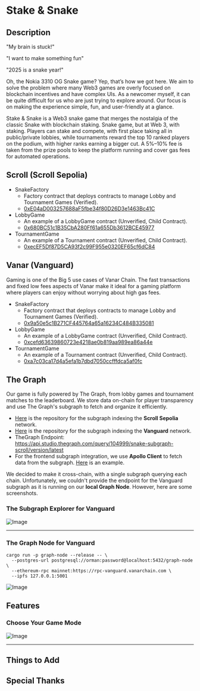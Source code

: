 # Stake & Snake

## Description
"My brain is stuck!"

"I want to make something fun"

"2025 is a snake year!"

Oh, the Nokia 3310 OG Snake game? Yep, that’s how we got here. We aim to solve the problem where many Web3 games are overly focused on blockchain incentives and have complex UIs. As a newcomer myself, it can be quite difficult for us who are just trying to explore around. Our focus is on making the experience simple, fun, and user-friendly at a glance.

Stake & Snake is a Web3 snake game that merges the nostalgia of the classic Snake with blockchain staking. Snake game, but at Web 3, with staking. Players can stake and compete, with first place taking all in public/private lobbies, while tournaments reward the top 10 ranked players on the podium, with higher ranks earning a bigger cut. A 5%–10% fee is taken from the prize pools to keep the platform running and cover gas fees for automated operations.

## Scroll (Scroll Sepolia)
* SnakeFactory
  * Factory contract that deploys contracts to manage Lobby and Tournament Games (Verified).
  * [0xE04aD003257688aF5fbe34f80D26D3e1463Bc41C](https://sepolia.scrollscan.com/address/0xE04aD003257688aF5fbe34f80D26D3e1463Bc41C)
* LobbyGame
  * An example of a LobbyGame contract (Unverified, Child Contract).
  * [0x680BC51c1B35CbA280Ff61a655Db3612BCE45977](https://sepolia.scrollscan.com/address/0x680BC51c1B35CbA280Ff61a655Db3612BCE45977)
* TournamentGame
  * An example of a Tournament contract (Unverified, Child Contract).
  * [0xecEF5Df87D5CA93f2c99F955e0320EF65cf6dC84](https://sepolia.scrollscan.com/address/0xecEF5Df87D5CA93f2c99F955e0320EF65cf6dC84)

## Vanar (Vanguard)
Gaming is one of the Big 5 use cases of Vanar Chain. The fast transactions and fixed low fees aspects of Vanar make it ideal for a gaming platform where players can enjoy without worrying about high gas fees.

* SnakeFactory
  * Factory contract that deploys contracts to manage Lobby and Tournament Games (Verified).
  * [0x9a50e5c1B271CF445764a65a16234C484B335081](https://explorer-vanguard.vanarchain.com/address/0x9a50e5c1B271CF445764a65a16234C484B335081)
* LobbyGame
  * An example of a LobbyGame contract (Unverified, Child Contract).
  * [0xcefd63639860723e4218ae0b819aa989ea86a44e](https://explorer-vanguard.vanarchain.com/address/0xCEFd63639860723E4218AE0B819aA989ea86a44e)
* TournamentGame
  * An example of a Tournament contract (Unverified, Child Contract).
  * [0xa7c03ca17d4a5efa1b7dbd7050ccfffdca5af0fc](https://explorer-vanguard.vanarchain.com/address/0xa7C03Ca17d4A5efA1B7dBD7050CcfffDCa5af0FC)

## The Graph
Our game is fully powered by The Graph, from lobby games and tournament matches to the leaderboard. We store data on-chain for player transparency and use The Graph's subgraph to fetch and organize it efficiently.
* [Here](packages/snake-subgraph-scroll/) is the repository for the subgraph indexing the **Scroll Sepolia** network.
* [Here](packages/snake-graph-vanar/) is the repository for the subgraph indexing the **Vanguard** network.
* TheGraph Endpoint: https://api.studio.thegraph.com/query/104999/snake-subgraph-scroll/version/latest
* For the frontend subgraph integration, we use **Apollo Client** to fetch data from the subgraph. [Here](packages/nextjs/app/lobbies/page.tsx#L16-L77) is an example.

We decided to make it cross-chain, with a single subgraph querying each chain. Unfortunately, we couldn't provide the endpoint for the Vanguard subgraph as it is running on our **local Graph Node**. However, here are some screenshots.

### The Subgraph Explorer for Vanguard
![Image](https://github.com/user-attachments/assets/4f3cc951-f8b7-4b02-afbc-30f234479354)

---

### The Graph Node for Vanguard
```
cargo run -p graph-node --release -- \
  --postgres-url postgresql://orman:password@localhost:5432/graph-node \
  --ethereum-rpc mainnet:https://rpc-vanguard.vanarchain.com \
  --ipfs 127.0.0.1:5001
```
![Image](https://github.com/user-attachments/assets/53d92c92-5ebb-4e9c-8424-3a9b43574171)

## Features
### Choose Your Game Mode

![Image](https://github.com/user-attachments/assets/bc27d09f-42eb-4be0-98c7-d606212e415c)

---



## Things to Add

## Special Thanks
